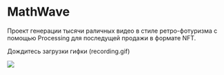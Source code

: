 # MathWave

Проект генерации тысячи раличных видео в стиле ретро-фотуризма с помощью Processing для последущей продажи в формате NFT.

Дождитесь загрузки гифки (recording.gif)

![](https://github.com/denfad/MathWaveRelease/blob/main/recording.gif)


